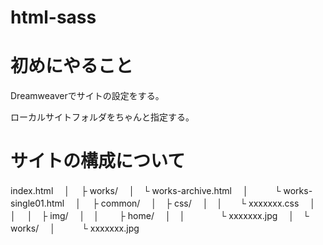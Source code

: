# html-sass


# 初めにやること

Dreamweaverでサイトの設定をする。

ローカルサイトフォルダをちゃんと指定する。

# サイトの構成について
	
index.html
　│
　├ works/
　│　└ works-archive.html
　│　　　└ works-single01.html
　│
　├ common/
　│　├ css/
　│　│　　└ xxxxxxx.css
　│　│
　│　├ img/
　│　│　　 ├ home/
　│　│　　　　└ xxxxxxx.jpg
　│　└ works/
　│　　　└ xxxxxxx.jpg
 
 
 